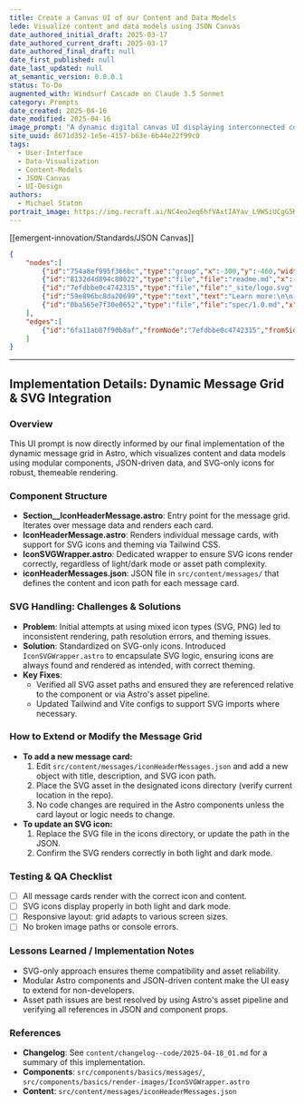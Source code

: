 ```yaml
---
title: Create a Canvas UI of our Content and Data Models
lede: Visualize content and data models using JSON Canvas
date_authored_initial_draft: 2025-03-17
date_authored_current_draft: 2025-03-17
date_authored_final_draft: null
date_first_published: null
date_last_updated: null
at_semantic_version: 0.0.0.1
status: To-Do
augmented_with: Windsurf Cascade on Claude 3.5 Sonnet
category: Prompts
date_created: 2025-04-16
date_modified: 2025-04-16
image_prompt: "A dynamic digital canvas UI displaying interconnected content and data models as interactive nodes and links. Visual elements include drag-and-drop panels, vibrant color-coded data types, and a modern workspace with a sense of creative exploration and clarity."
site_uuid: 8671d352-1e5e-4157-b63e-6b44e22f99c0
tags:
  - User-Interface
  - Data-Visualization
  - Content-Models
  - JSON-Canvas
  - UI-Design
authors:
  - Michael Staton
portrait_image: https://img.recraft.ai/NC4eo2eq6hfVAxtIAYav_L9WSiUCgG5HTEsWduNVarc/rs:fit:1024:2048:0/raw:1/plain/abs://external/images/d929a011-2eee-47a9-8f08-679979be4f63
---
```

[[emergent-innovation/Standards/JSON Canvas]]

```json
{
	"nodes":[
		{"id":"754a8ef995f366bc","type":"group","x":-300,"y":-460,"width":610,"height":200,"label":"JSON Canvas"},
		{"id":"8132d4d894c80022","type":"file","file":"readme.md","x":-280,"y":-200,"width":570,"height":560,"color":"6"},
		{"id":"7efdbbe0c4742315","type":"file","file":"_site/logo.svg","x":-280,"y":-440,"width":217,"height":80},
		{"id":"59e896bc8da20699","type":"text","text":"Learn more:\n\n- [Apps](/docs/apps.md)\n- [Spec](spec/1.0.md)\n- [Github](https://github.com/obsidianmd/jsoncanvas)","x":40,"y":-440,"width":250,"height":160},
		{"id":"0ba565e7f30e0652","type":"file","file":"spec/1.0.md","x":360,"y":-400,"width":400,"height":400}
	],
	"edges":[
		{"id":"6fa11ab87f90b8af","fromNode":"7efdbbe0c4742315","fromSide":"right","toNode":"59e896bc8da20699","toSide":"left"}
	]
}
```

---

## Implementation Details: Dynamic Message Grid & SVG Integration

### Overview
This UI prompt is now directly informed by our final implementation of the dynamic message grid in Astro, which visualizes content and data models using modular components, JSON-driven data, and SVG-only icons for robust, themeable rendering.

### Component Structure
- **Section__IconHeaderMessage.astro**: Entry point for the message grid. Iterates over message data and renders each card.
- **IconHeaderMessage.astro**: Renders individual message cards, with support for SVG icons and theming via Tailwind CSS.
- **IconSVGWrapper.astro**: Dedicated wrapper to ensure SVG icons render correctly, regardless of light/dark mode or asset path complexity.
- **iconHeaderMessages.json**: JSON file in `src/content/messages/` that defines the content and icon path for each message card.

### SVG Handling: Challenges & Solutions
- **Problem**: Initial attempts at using mixed icon types (SVG, PNG) led to inconsistent rendering, path resolution errors, and theming issues.
- **Solution**: Standardized on SVG-only icons. Introduced `IconSVGWrapper.astro` to encapsulate SVG logic, ensuring icons are always found and rendered as intended, with correct theming.
- **Key Fixes**:
  - Verified all SVG asset paths and ensured they are referenced relative to the component or via Astro's asset pipeline.
  - Updated Tailwind and Vite configs to support SVG imports where necessary.

### How to Extend or Modify the Message Grid
- **To add a new message card:**
  1. Edit `src/content/messages/iconHeaderMessages.json` and add a new object with title, description, and SVG icon path.
  2. Place the SVG asset in the designated icons directory (verify current location in the repo).
  3. No code changes are required in the Astro components unless the card layout or logic needs to change.
- **To update an SVG icon:**
  1. Replace the SVG file in the icons directory, or update the path in the JSON.
  2. Confirm the SVG renders correctly in both light and dark mode.

### Testing & QA Checklist
- [ ] All message cards render with the correct icon and content.
- [ ] SVG icons display properly in both light and dark mode.
- [ ] Responsive layout: grid adapts to various screen sizes.
- [ ] No broken image paths or console errors.

### Lessons Learned / Implementation Notes
- SVG-only approach ensures theme compatibility and asset reliability.
- Modular Astro components and JSON-driven content make the UI easy to extend for non-developers.
- Asset path issues are best resolved by using Astro's asset pipeline and verifying all references in JSON and component props.

### References
- **Changelog**: See `content/changelog--code/2025-04-18_01.md` for a summary of this implementation.
- **Components**: `src/components/basics/messages/`, `src/components/basics/render-images/IconSVGWrapper.astro`
- **Content**: `src/content/messages/iconHeaderMessages.json`